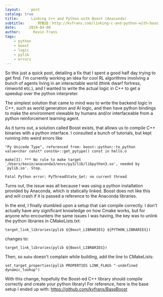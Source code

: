 ```yaml
---
layout:     post
catalog: true
title:      Linking C++ and Python with Boost (Anaconda)
subtitle:      转载自：http://kvfrans.com/linking-c-and-python-with-boost-anaconda/
date:      2019-04-08
author:      Kevin Frans
tags:
    - python
    - boost
    - logic
    - pylib
    - errors
---
```


So this just a quick post, detailing a fix that I spent a good half day trying to get find. I'm currently working an idea for cool RL algorithms involving a bunch of agents living in an interactable world (think dwarf fortress, rimworld etc.), and I wanted to write the actual logic in C++ to get a speedup over the python interpreter.

The simplest solution that came to mind was to write the backend logic in C++, such as world generation and AI logic, and then have python bindings to make the environment viewable by humans and/or interfaceable from a python reinforcement learning agent.

As it turns out, a solution called Boost exists, that allows us to compile C++ binaries with a python interface. I consulted a bunch of tutorials, but kept running into weird errors like 

```
"Py Unicode Type", referenced from: boost::python::to_python value<char const* const&>::get_pytype() const in hello.o

```

```
make[3]: *** No rule to make target `/Users/kevin/anaconda3/envs/py3/lib/libpython3.so', needed by `pylib.so'. Stop. 

```

```
Fatal Python error: PyThreadState_Get: no current thread 

```

Turns out, the issue was all because I was using a python installation provided by Anaconda, which is statically linked. Boost does not like this and will crash if it is passed a reference to the Anaconda libraries.

In the end, I finally stumbled upon a setup that can compile correctly. I don't actually have any significant knowledge on how Cmake works, but for anyone who encounters the same issues I was having, the key was to unlink the python libraries in CMakeLists.txt:

```
target_link_libraries(pylib ${Boost_LIBRARIES} ${PYTHON_LIBRARIES}) 

```

changes to: 

```
target_link_libraries(pylib ${Boost_LIBRARIES}) 

```

Then, so `make` doesn't complain while building, add the line to CMakeLists: 

```
set_target_properties(pylib PROPERTIES LINK_FLAGS "-undefined dynamic_lookup") 

```

With this change, hopefully the Boost-ed C++ library should compile correctly and create your python library! For reference, here is the base setup I ended up with: https://github.com/kvfrans/BaseBoost

